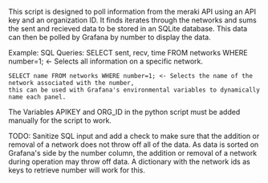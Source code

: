 This script is designed to poll information from the meraki API using an API key and an organization ID. 
It finds iterates through the networks and sums the sent and recieved data to be stored in an SQLite
database. This data can then be polled by Grafana by number to display the data.

Example:
SQL Queries: 
    SELECT sent, recv, time FROM networks WHERE number=1; <- Selects all information on a specific network.

    SELECT name FROM networks WHERE number=1; <- Selects the name of the network associated with the number, 
    this can be used with Grafana's environmental variables to dynamically name each panel.

The Variables APIKEY and ORG_ID in the python script must be added manually for the script to work.

TODO: Sanitize SQL input and add a check to make sure that the addition or removal of a network does not throw 
off all of the data. As data is sorted on Grafana's side by the number column, the addition or removal of a 
network during operation may throw off data. A dictionary with the network ids as keys to retrieve number will
work for this.
